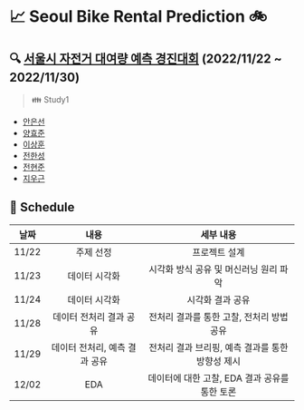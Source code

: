 # :chart_with_upwards_trend: Seoul Bike Rental Prediction :bike:
## :mag: [서울시 자전거 대여량 예측 경진대회](https://dacon.io/competitions/open/235576/overview/description) (2022/11/22 ~ 2022/11/30)


> :family: Study1
- [안은선](https://github.com/eunsunahn)
- [양효준](https://github.com/HyoJoon-Yang)
- [이상훈](https://github.com/Dawnnote)
- [전한성](https://github.com/hansung-jeon)
- [전현준](https://github.com/Hjun96)
- [지우근](https://github.com/UGeunJi)


## :date: Schedule
| 날짜 | 내용 | 세부 내용 |
| :---: | :---: | :---: |
| 11/22 | 주제 선정 | 프로젝트 설계 |
| 11/23 | 데이터 시각화 | 시각화 방식 공유 및 머신러닝 원리 파악 |
| 11/24 | 데이터 시각화 | 시각화 결과 공유 |
| 11/28 | 데이터 전처리 결과 공유 | 전처리 결과를 통한 고찰, 전처리 방법 공유 |
| 11/29 | 데이터 전처리, 예측 결과 공유 | 전처리 결과 브리핑, 예측 결과를 통한 방향성 제시 |
| 12/02 | EDA | 데이터에 대한 고찰, EDA 결과 공유를 통한 토론 | 
